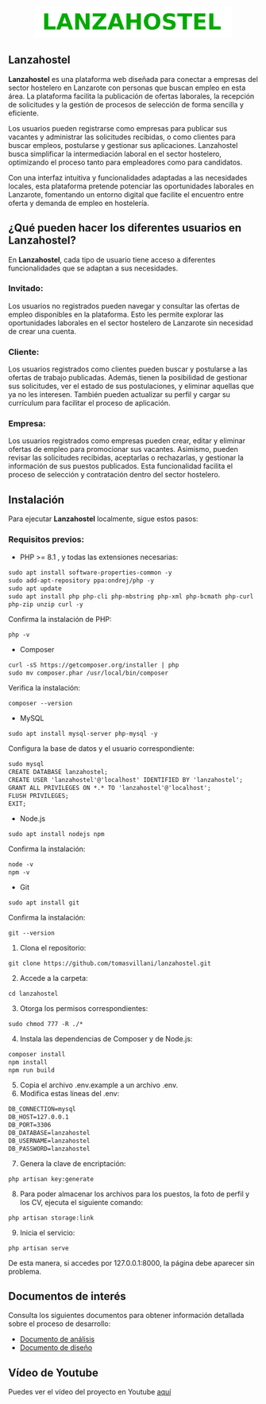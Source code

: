 <p align="center"><a href="#"><img src="public/img/logo-extendido.png" width="400" alt="Lanzahostel"></a></p>

## Lanzahostel

**Lanzahostel** es una plataforma web diseñada para conectar a empresas del sector hostelero en Lanzarote con personas que buscan empleo en esta área. La plataforma facilita la publicación de ofertas laborales, la recepción de solicitudes y la gestión de procesos de selección de forma sencilla y eficiente.

Los usuarios pueden registrarse como empresas para publicar sus vacantes y administrar las solicitudes recibidas, o como clientes para buscar empleos, postularse y gestionar sus aplicaciones. Lanzahostel busca simplificar la intermediación laboral en el sector hostelero, optimizando el proceso tanto para empleadores como para candidatos.

Con una interfaz intuitiva y funcionalidades adaptadas a las necesidades locales, esta plataforma pretende potenciar las oportunidades laborales en Lanzarote, fomentando un entorno digital que facilite el encuentro entre oferta y demanda de empleo en hostelería.

## ¿Qué pueden hacer los diferentes usuarios en Lanzahostel?

En **Lanzahostel**, cada tipo de usuario tiene acceso a diferentes funcionalidades que se adaptan a sus necesidades.

### Invitado:

Los usuarios no registrados pueden navegar y consultar las ofertas de empleo disponibles en la plataforma. Esto les permite explorar las oportunidades laborales en el sector hostelero de Lanzarote sin necesidad de crear una cuenta.

### Cliente:

Los usuarios registrados como clientes pueden buscar y postularse a las ofertas de trabajo publicadas. Además, tienen la posibilidad de gestionar sus solicitudes, ver el estado de sus postulaciones, y eliminar aquellas que ya no les interesen. También pueden actualizar su perfil y cargar su currículum para facilitar el proceso de aplicación.

### Empresa:

Los usuarios registrados como empresas pueden crear, editar y eliminar ofertas de empleo para promocionar sus vacantes. Asimismo, pueden revisar las solicitudes recibidas, aceptarlas o rechazarlas, y gestionar la información de sus puestos publicados. Esta funcionalidad facilita el proceso de selección y contratación dentro del sector hostelero.

## Instalación

Para ejecutar **Lanzahostel** localmente, sigue estos pasos:

### Requisitos previos:

- PHP >= 8.1 , y todas las extensiones necesarias:
```
sudo apt install software-properties-common -y
sudo add-apt-repository ppa:ondrej/php -y
sudo apt update
sudo apt install php php-cli php-mbstring php-xml php-bcmath php-curl php-zip unzip curl -y
```
Confirma la instalación de PHP:
```
php -v
```
- Composer
```
curl -sS https://getcomposer.org/installer | php
sudo mv composer.phar /usr/local/bin/composer
```
Verifica la instalación:
```
composer --version
```
- MySQL
```
sudo apt install mysql-server php-mysql -y
```
Configura la base de datos y el usuario correspondiente:
```
sudo mysql
CREATE DATABASE lanzahostel;
CREATE USER 'lanzahostel'@'localhost' IDENTIFIED BY 'lanzahostel';
GRANT ALL PRIVILEGES ON *.* TO 'lanzahostel'@'localhost';
FLUSH PRIVILEGES;
EXIT;
```
- Node.js
```
sudo apt install nodejs npm
```
Confirma la instalación:
```
node -v
npm -v
```
- Git
```
sudo apt install git
```
Confirma la instalación:
```
git --version
```

1. Clona el repositorio:
```
git clone https://github.com/tomasvillani/lanzahostel.git
```
2. Accede a la carpeta:
```
cd lanzahostel
```
3. Otorga los permisos correspondientes:
```
sudo chmod 777 -R ./*
```
4. Instala las dependencias de Composer y de Node.js:
```
composer install
npm install
npm run build
```
5. Copia el archivo .env.example a un archivo .env.
6. Modifica estas líneas del .env:
```
DB_CONNECTION=mysql
DB_HOST=127.0.0.1
DB_PORT=3306
DB_DATABASE=lanzahostel
DB_USERNAME=lanzahostel
DB_PASSWORD=lanzahostel
```
7. Genera la clave de encriptación:
```
php artisan key:generate
```
8. Para poder almacenar los archivos para los puestos, la foto de perfil y los CV, ejecuta el siguiente comando:
```
php artisan storage:link
```
9. Inicia el servicio:
```
php artisan serve
```

De esta manera, si accedes por 127.0.0.1:8000, la página debe aparecer sin problema.

## Documentos de interés

Consulta los siguientes documentos para obtener información detallada sobre el proceso de desarrollo:

- [Documento de análisis](https://drive.google.com/file/d/1NgfZBicKFmZvh08xHls8KokR7fZ8tLiU/view?usp=sharing)
- [Documento de diseño](https://drive.google.com/file/d/1vrPlhSLXCibZ0s_N31kjwoodMbJMWja8/view?usp=sharing)

## Vídeo de Youtube

Puedes ver el vídeo del proyecto en Youtube [aquí](https://youtu.be/dymaiI7xIOE?si=bEGuYPHPl_w8gKMw)

